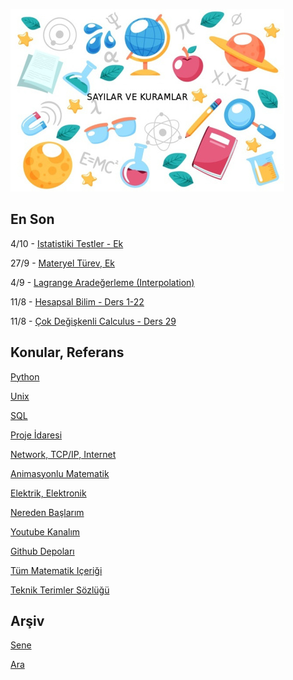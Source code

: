 
![](sk.jpg)

## En Son

4/10 - [Istatistiki Testler - Ek](https://burakbayramli.github.io/dersblog/stat/stat_040_tests2/testlere_devam_.html#ek1)

27/9 - [Materyel Türev, Ek](https://burakbayramli.github.io/dersblog/phy/phy_030_fluid1/sivilar__1.html)

4/9 - [Lagrange Aradeğerleme (Interpolation)](https://burakbayramli.github.io/dersblog/compscieng/compscieng_app20cfit1/egri_uydurma_aradegerleme__interpolation___1.html#lagrange)

11/8 - [Hesapsal Bilim - Ders 1-22](https://burakbayramli.github.io/dersblog/compscieng/compscieng_1_22/ders_1.22.html)

11/8 - [Çok Değişkenli Calculus - Ders 29](https://burakbayramli.github.io/dersblog/calc_multi/calc_multi_29/ders_29.html)

## Konular, Referans

[Python](2016/01/python-dil-ogrenimi.md)

[Unix](2020/07/unix.md)

[SQL](2012/03/sql.md)

[Proje İdaresi](2020/07/proje-idaresi.md)

[Network, TCP/IP, Internet](2000/10/network.md)

[Animasyonlu Matematik](https://www.youtube.com/channel/UCx64ou5qw0Q9LLkwE8xSNEg)

[Elektrik, Elektronik](2020/08/elektronik.md)

[Nereden Başlarım](2019/01/nereden.md)

[Youtube Kanalım](https://www.youtube.com/channel/UCMAUsgUq5ODy8kMnJlUBUdQ)

[Github Depoları](https://github.com/burakbayramli)

[Tüm Matematik Içeriği](https://burakbayramli.github.io/dersblog/)

[Teknik Terimler Sözlüğü](https://burakbayramli.github.io/dersblog/algs/dict/teknik_terimler_sozlugu.html)

## Arşiv

[Sene](year.md)

[Ara](ara.html)

